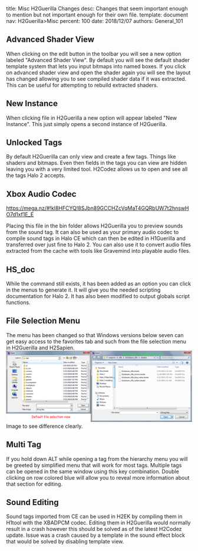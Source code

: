 title:      Misc H2Guerilla Changes
desc:       Changes that seem important enough to mention but not important enough for their own file.
template:   document
nav:        H2Guerilla>Misc
percent:    100
date:       2018/12/07
authors:    General_101

## Advanced Shader View
When clicking on the edit button in the toolbar you will see a new option labeled "Advanced Shader View". By default you will see the default shader template system that lets you input bitmaps into named boxes.
If you click on advanced shader view and open the shader again you will see the layout has changed allowing you to see compiled shader data if it was extracted. This can be useful for attempting to rebuild extracted shaders.
 
## New Instance
When clicking file in H2Guerilla a new option will appear labeled "New Instance". This just simply opens a second instance of H2Guerilla.
 
## Unlocked Tags
By default H2Guerilla can only view and create a few tags. Things like shaders and bitmaps. Even then fields in the tags you can view are hidden leaving you with a very limited tool.
H2Codez allows us to open and see all the tags Halo 2 accepts.
 
## Xbox Audio Codec

https://mega.nz/#!kl8HFCYQ!8SJbn89GCCHZcVqMaT4GQRbUW7t2hnswHO7d1xf1E_E

Placing this file in the bin folder allows H2Guerilla you to preview sounds from the sound tag.
It can also be used as your primary audio codec to compile sound tags in Halo CE which can then be edited in H1Guerilla and transferred over just fine to Halo 2.
You can also use it to convert audio files extracted from the cache with tools like Gravemind into playable audio files.
 
## HS_doc
While the command still exists, it has been added as an option you can click in the menus to generate it.
It will give you the needed scripting documentation for Halo 2. It has also been modified to output globals script functions.
 
## File Selection Menu
The menu has been changed so that Windows versions below seven can get easy access to the favorites tab and such from the file selection menu in H2Guerilla and H2Sapien.
![](assets/FileSelection.png)
Image to see difference clearly.
 
## Multi Tag
If you hold down ALT while opening a tag from the hierarchy menu you will be greeted by simplified menu that will work for most tags. Multiple tags can be opened in the same window using this key combination. Double clicking on
row colored blue will allow you to reveal more information about that section for editing.
 
## Sound Editing
Sound tags imported from CE can be used in H2EK by compiling them in H1tool with the XBADPCM codec. Editing them in H2Guerilla would normally result in a crash however this should be solved as of the latest H2Codez update.
Issue was a crash caused by a template in the sound effect block that would be solved by disabling template view.